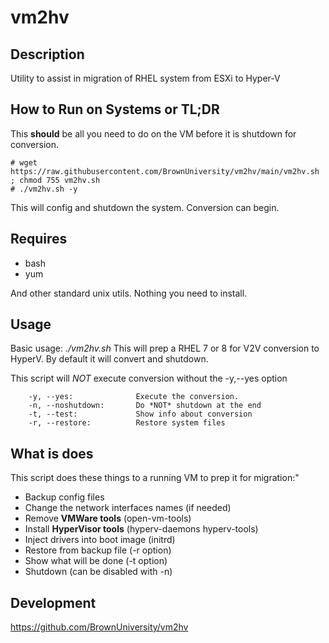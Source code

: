# vm2hv

## Description

Utility to assist in migration of RHEL system from ESXi to Hyper-V

## How to Run on Systems or TL;DR

This **should** be all you need to do on the VM before it is shutdown for conversion.

```
# wget https://raw.githubusercontent.com/BrownUniversity/vm2hv/main/vm2hv.sh ; chmod 755 vm2hv.sh
# ./vm2hv.sh -y
```
This will config and shutdown the system. Conversion can begin.

## Requires

* bash
* yum

And other standard unix utils. Nothing you need to install.

## Usage

Basic usage: *./vm2hv.sh*
This will prep a RHEL 7 or 8 for V2V conversion
to HyperV. By default it will convert and shutdown.

This script will *NOT* execute conversion without the -y,--yes option

        -y, --yes:              Execute the conversion.
        -n, --noshutdown:       Do *NOT* shutdown at the end
        -t, --test:             Show info about conversion
        -r, --restore:          Restore system files

## What is does

This script does these things to a running VM to prep it for migration:"
* Backup config files
* Change the network interfaces names (if needed)
* Remove **VMWare tools** (open-vm-tools)
* Install **HyperVisor tools** (hyperv-daemons hyperv-tools)
* Inject drivers into boot image (initrd)
* Restore from backup file (-r option)
* Show what will be done (-t option)
* Shutdown (can be disabled with -n)

## Development

https://github.com/BrownUniversity/vm2hv